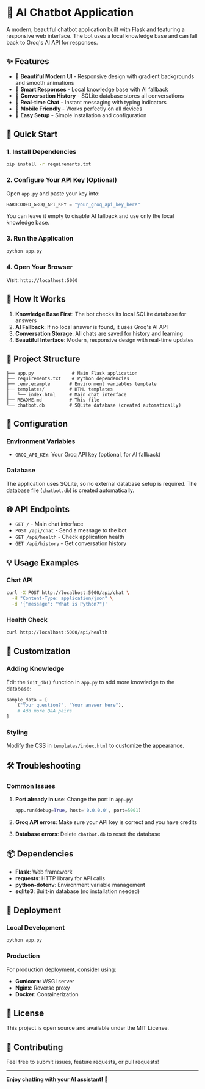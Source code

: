 # 🤖 AI Chatbot Application

A modern, beautiful chatbot application built with Flask and featuring a responsive web interface. The bot uses a local knowledge base and can fall back to Groq's AI API for responses.

## ✨ Features

- 🎨 **Beautiful Modern UI** - Responsive design with gradient backgrounds and smooth animations
- 🧠 **Smart Responses** - Local knowledge base with AI fallback
- 💾 **Conversation History** - SQLite database stores all conversations
- 🔄 **Real-time Chat** - Instant messaging with typing indicators
- 📱 **Mobile Friendly** - Works perfectly on all devices
- 🚀 **Easy Setup** - Simple installation and configuration

## 🚀 Quick Start

### 1. Install Dependencies
```bash
pip install -r requirements.txt
```

### 2. Configure Your API Key (Optional)
Open `app.py` and paste your key into:
```python
HARDCODED_GROQ_API_KEY = "your_groq_api_key_here"
```
You can leave it empty to disable AI fallback and use only the local knowledge base.

### 3. Run the Application
```bash
python app.py
```

### 4. Open Your Browser
Visit: `http://localhost:5000`

## 🎯 How It Works

1. **Knowledge Base First**: The bot checks its local SQLite database for answers
2. **AI Fallback**: If no local answer is found, it uses Groq's AI API
3. **Conversation Storage**: All chats are saved for history and learning
4. **Beautiful Interface**: Modern, responsive design with real-time updates

## 📁 Project Structure

```
├── app.py              # Main Flask application
├── requirements.txt    # Python dependencies
├── .env.example       # Environment variables template
├── templates/         # HTML templates
│   └── index.html     # Main chat interface
├── README.md          # This file
└── chatbot.db         # SQLite database (created automatically)
```

## 🔧 Configuration

### Environment Variables
- `GROQ_API_KEY`: Your Groq API key (optional, for AI fallback)

### Database
The application uses SQLite, so no external database setup is required. The database file (`chatbot.db`) is created automatically.

## 🌐 API Endpoints

- `GET /` - Main chat interface
- `POST /api/chat` - Send a message to the bot
- `GET /api/health` - Check application health
- `GET /api/history` - Get conversation history

## 💡 Usage Examples

### Chat API
```bash
curl -X POST http://localhost:5000/api/chat \
  -H "Content-Type: application/json" \
  -d '{"message": "What is Python?"}'
```

### Health Check
```bash
curl http://localhost:5000/api/health
```

## 🎨 Customization

### Adding Knowledge
Edit the `init_db()` function in `app.py` to add more knowledge to the database:

```python
sample_data = [
    ("Your question?", "Your answer here"),
    # Add more Q&A pairs
]
```

### Styling
Modify the CSS in `templates/index.html` to customize the appearance.

## 🛠️ Troubleshooting

### Common Issues

1. **Port already in use**: Change the port in `app.py`:
   ```python
   app.run(debug=True, host='0.0.0.0', port=5001)
   ```

2. **Groq API errors**: Make sure your API key is correct and you have credits

3. **Database errors**: Delete `chatbot.db` to reset the database

## 📦 Dependencies

- **Flask**: Web framework
- **requests**: HTTP library for API calls
- **python-dotenv**: Environment variable management
- **sqlite3**: Built-in database (no installation needed)

## 🚀 Deployment

### Local Development
```bash
python app.py
```

### Production
For production deployment, consider using:
- **Gunicorn**: WSGI server
- **Nginx**: Reverse proxy
- **Docker**: Containerization

## 📄 License

This project is open source and available under the MIT License.

## 🤝 Contributing

Feel free to submit issues, feature requests, or pull requests!

---

**Enjoy chatting with your AI assistant!** 🎉
